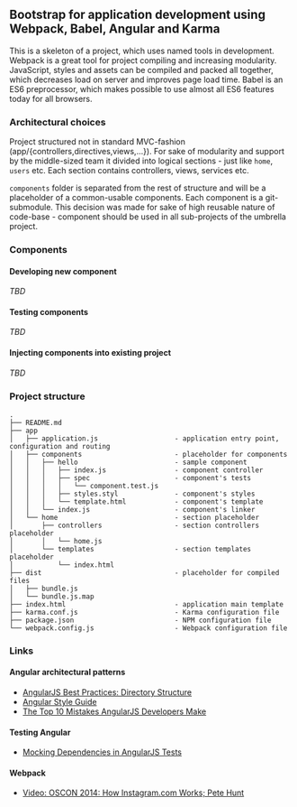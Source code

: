 ## Bootstrap for application development using Webpack, Babel, Angular and Karma

This is a skeleton of a project, which uses named tools in development. Webpack is a great tool for project compiling and increasing modularity. JavaScript, styles and assets can be compiled and packed all together, which decreases load on server and improves page load time. Babel is an ES6 preprocessor, which makes possible to use almost all ES6 features today for all browsers.

### Architectural choices
 
Project structured not in standard MVC-fashion (app/{controllers,directives,views,...}). For sake of modularity and support by the middle-sized team it divided into logical sections - just like `home`, `users` etc. Each section contains controllers, views, services etc. 
  
`components` folder is separated from  the rest of structure and will be a placeholder of a common-usable components. Each component is a git-submodule. This decision was made for sake of high reusable nature of code-base - component should be used in all sub-projects of the umbrella project. 

### Components

#### Developing new component

_TBD_

#### Testing components

_TBD_

#### Injecting components into existing project

_TBD_


### Project structure

```
.
├── README.md
├── app
│   ├── application.js                   - application entry point, configuration and routing
│   ├── components                       - placeholder for components
│   │   ├── hello                        - sample component
│   │   │   ├── index.js                 - component controller
│   │   │   ├── spec                     - component's tests
│   │   │   │   └── component.test.js
│   │   │   ├── styles.styl              - component's styles
│   │   │   └── template.html            - component's template
│   │   └── index.js                     - component's linker
│   └── home                             - section placeholder
│       ├── controllers                  - section controllers placeholder
│       │   └── home.js
│       └── templates                    - section templates placeholder
│           └── index.html
├── dist                                 - placeholder for compiled files
│   ├── bundle.js
│   └── bundle.js.map
├── index.html                           - application main template
├── karma.conf.js                        - Karma configuration file
├── package.json                         - NPM configuration file
└── webpack.config.js                    - Webpack configuration file
```

### Links

#### Angular architectural patterns
- [AngularJS Best Practices: Directory Structure](https://scotch.io/tutorials/angularjs-best-practices-directory-structure)
- [Angular Style Guide](https://github.com/mgechev/angularjs-style-guide)
- [The Top 10 Mistakes AngularJS Developers Make](https://www.airpair.com/angularjs/posts/top-10-mistakes-angularjs-developers-make)

#### Testing Angular
- [Mocking Dependencies in AngularJS Tests](http://www.sitepoint.com/mocking-dependencies-angularjs-tests/)

#### Webpack
- [Video: OSCON 2014: How Instagram.com Works; Pete Hunt](https://www.youtube.com/watch?v=VkTCL6Nqm6Y)